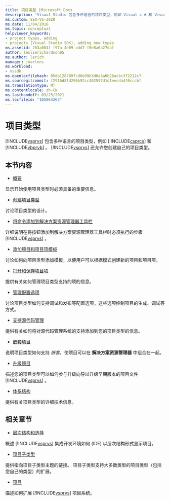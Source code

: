 ```yaml
---
title: 项目类型 |Microsoft Docs
description: 'Visual Studio 包含多种语言的项目类型，例如 Visual c # 和 Visual Basic。 Visual Studio 还允许您创建自己的项目类型。'
ms.custom: SEO-VS-2020
ms.date: 11/04/2016
ms.topic: conceptual
helpviewer_keywords:
- project types, adding
- projects [Visual Studio SDK], adding new types
ms.assetid: 263a084f-f97a-4e09-add7-f0e8a6a27daf
author: leslierichardson95
ms.author: lerich
manager: jmartens
ms.workload:
- vssdk
ms.openlocfilehash: 05db128709fcd0e99b3d0a3a6b26acbc372212c7
ms.sourcegitcommit: f2916d8fd296b92cc402597d1d1eecda4f6cccbf
ms.translationtype: MT
ms.contentlocale: zh-CN
ms.lasthandoff: 03/25/2021
ms.locfileid: "105064263"
---
```

# <a name="project-types"></a>项目类型
[!INCLUDE[vsprvs](../../code-quality/includes/vsprvs_md.md)] 包含多种语言的项目类型，例如 [!INCLUDE[csprcs](../../data-tools/includes/csprcs_md.md)] 和 [!INCLUDE[vbprvb](../../code-quality/includes/vbprvb_md.md)] 。 [!INCLUDE[vsprvs](../../code-quality/includes/vsprvs_md.md)] 还允许您创建自己的项目类型。

## <a name="in-this-section"></a>本节内容
- [概要](../../extensibility/internals/project-type-essentials.md)

 显示开始使用项目类型时必须具备的重要信息。

- [创建项目类型](../../extensibility/internals/creating-project-types.md)

 讨论项目类型的设计。

- [将命令添加到解决方案资源管理器工具栏](../../extensibility/adding-a-command-to-the-solution-explorer-toolbar.md)

 详细说明在将按钮添加到解决方案资源管理器工具栏时必须执行的步骤 [!INCLUDE[vsprvs](../../code-quality/includes/vsprvs_md.md)]  。

- [添加项目和项目项模板](../../extensibility/internals/adding-project-and-project-item-templates.md)

 讨论如何向项目类型添加模板，以便用户可以根据模式创建新的项目和项目项。

- [打开和保存项目项](../../extensibility/internals/opening-and-saving-project-items.md)

 提供有关如何管理项目类型支持的项的信息。

- [管理配置选项](../../extensibility/internals/managing-configuration-options.md)

 讨论项目类型如何支持调试和发布等配置选项，这些选项控制项目的生成、调试等方式。

- [支持源代码管理](../../extensibility/internals/supporting-source-control.md)

 提供有关如何将对源代码管理系统的支持添加到您的项目类型的信息。

- [嵌套项目](../../extensibility/internals/nesting-projects.md)

 说明项目类型如何支持 *嵌套*，使项目可以在 **解决方案资源管理器** 中组合在一起。

- [升级项目](../../extensibility/internals/upgrading-projects.md)

 描述您的项目类型可以如何参与升级向导以升级早期版本的项目文件 [!INCLUDE[vsprvs](../../code-quality/includes/vsprvs_md.md)] 。

- [体系结构](../../extensibility/internals/project-types-architecture.md)

 提供有关项目类型的详细技术信息。

## <a name="related-sections"></a>相关章节
- [层次结构和选择](../../extensibility/internals/hierarchies-and-selection.md)

 概述 [!INCLUDE[vsprvs](../../code-quality/includes/vsprvs_md.md)] 集成开发环境如何 (IDE) 以层次结构形式显示项目。

- [项目子类型](../../extensibility/internals/project-subtypes.md)

 提供指向项目子类型主题的链接。 项目子类型支持大多数类型的项目类型（包括您自己的类型）的扩展。

- [项目](../../extensibility/internals/projects.md)

 描述如何扩展 [!INCLUDE[vsprvs](../../code-quality/includes/vsprvs_md.md)] 项目系统。
